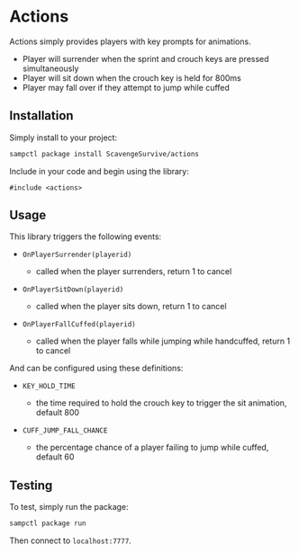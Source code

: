 # Actions

Actions simply provides players with key prompts for animations.

* Player will surrender when the sprint and crouch keys are pressed simultaneously
* Player will sit down when the crouch key is held for 800ms
* Player may fall over if they attempt to jump while cuffed

## Installation

Simply install to your project:

```bash
sampctl package install ScavengeSurvive/actions
```

Include in your code and begin using the library:

```pawn
#include <actions>
```

## Usage

This library triggers the following events:

* `OnPlayerSurrender(playerid)`
  * called when the player surrenders, return 1 to cancel

* `OnPlayerSitDown(playerid)`
  * called when the player sits down, return 1 to cancel

* `OnPlayerFallCuffed(playerid)`
  * called when the player falls while jumping while handcuffed, return 1 to cancel

And can be configured using these definitions:

* `KEY_HOLD_TIME`
  * the time required to hold the crouch key to trigger the sit animation, default 800

* `CUFF_JUMP_FALL_CHANCE`
  * the percentage chance of a player failing to jump while cuffed, default 60

## Testing

To test, simply run the package:

```bash
sampctl package run
```

Then connect to `localhost:7777`.
